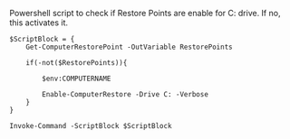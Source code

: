 Powershell script to check if Restore Points are enable for C: drive. If no, this activates it.
````
$ScriptBlock = {    
    Get-ComputerRestorePoint -OutVariable RestorePoints
 
    if(-not($RestorePoints)){
        
        $env:COMPUTERNAME
 
        Enable-ComputerRestore -Drive C: -Verbose
    }
}
 
Invoke-Command -ScriptBlock $ScriptBlock
````
